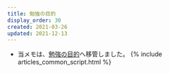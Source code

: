 ```yaml
---
title: 勉強の目的
display_order: 30
created: 2021-03-26
updated: 2021-12-13
---
```

- 当メモは、[勉強の目的](https://thinktwice.tech/life/purpose/purpose_for_study/)へ移管しました。
{% include articles_common_script.html %}
